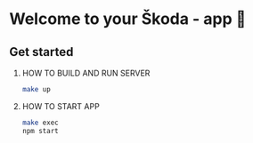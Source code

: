 # Welcome to your Škoda - app 👋

## Get started

1. HOW TO BUILD AND RUN SERVER

   ```bash
   make up
   ```

2. HOW TO START APP
   ```bash
   make exec
   npm start
   ```
